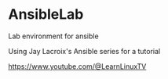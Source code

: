 # AnsibleLab
Lab environment for ansible

Using Jay Lacroix's Ansible series for a tutorial

https://www.youtube.com/@LearnLinuxTV
